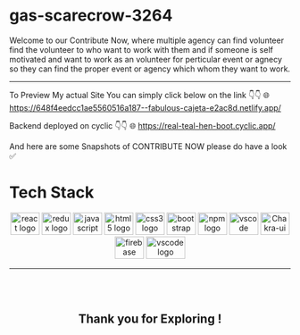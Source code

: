 # gas-scarecrow-3264

Welcome to our Contribute Now, where multiple agency can find volunteer find the volunteer to who want to work with them
and if someone is self motivated and want to work as an volunteer for perticular event or agnecy so they can find the proper event or agency which whom they want to work.

<hr>

To Preview My actual Site You can simply click below on the link 👇👇 🌐 https://648f4eedcc1ae5560516a187--fabulous-cajeta-e2ac8d.netlify.app/

Backend deployed on cyclic 👇👇 🌐
https://real-teal-hen-boot.cyclic.app/

And here are some Snapshots of CONTRIBUTE NOW please do have a look ✅

# Tech Stack

<div align="center">
 <img src="https://cdn.jsdelivr.net/gh/devicons/devicon/icons/react/react-original.svg" height="40" width="52" alt="react logo"  />
  <img src="https://cdn.jsdelivr.net/gh/devicons/devicon/icons/redux/redux-original.svg" height="40" width="52" alt="redux logo"  />
  <img src="https://cdn.jsdelivr.net/gh/devicons/devicon/icons/javascript/javascript-original.svg" height="40" width="52" alt="javascript logo"  />
  <img src="https://cdn.jsdelivr.net/gh/devicons/devicon/icons/html5/html5-original.svg" height="40" width="52" alt="html5 logo"  />
  <img src="https://cdn.jsdelivr.net/gh/devicons/devicon/icons/css3/css3-original.svg" height="40" width="52" alt="css3 logo"  />
  <img src="https://cdn.jsdelivr.net/gh/devicons/devicon/icons/bootstrap/bootstrap-original.svg" height="40" width="52" alt="bootstrap logo"  />
  <img src="https://cdn.jsdelivr.net/gh/devicons/devicon/icons/npm/npm-original-wordmark.svg" height="40" width="52" alt="npm logo"  />
  <img src="https://cdn.jsdelivr.net/gh/devicons/devicon/icons/vscode/vscode-original.svg" height="40" width="52" alt="vscode logo"  />
  <img src="https://www.happylifecreators.com/wp/wp-content/uploads/2022/06/chakra-ui_title2-400x400.png" height="40" width="52" alt="Chakra-ui"  />
  <img src="https://www.gstatic.com/devrel-devsite/prod/vfe8699a5d354c41f3f953a7a9794768d4d2f39d37577d5708b5539be069912e1/firebase/images/lockup.svg" height="40" width="52" alt="firebase"  />
  <img src="https://github.com/aslammmahetar/nosy-silk-95/assets/119415006/80ce9d7b-6401-4eb4-bfe9-dd2bbfd2fd2f" height="40" width="70" alt="vscode logo"  />

</div>
<hr>
<br>
<br>
<div align="center">
<h2>Thank you for Exploring !</h2>
  </div>
